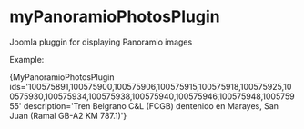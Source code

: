 # myPanoramioPhotosPlugin
Joomla pluggin for displaying Panoramio images

Example:

{MyPanoramioPhotosPlugin ids='100575891,100575900,100575906,100575915,100575918,100575925,100575930,100575934,100575938,100575940,100575946,100575948,100575955' description='Tren Belgrano C&amp;L (FCGB) dentenido en Marayes, San Juan (Ramal GB-A2 KM 787.1)'}
